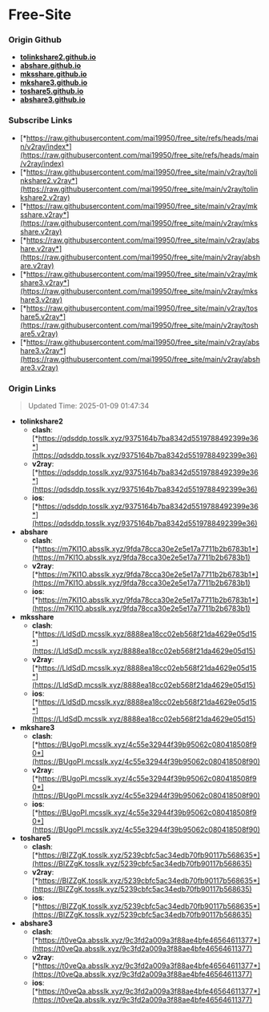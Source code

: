 # Free-Site

### Origin Github

- [**tolinkshare2.github.io**](https://github.com/tolinkshare2/tolinkshare2.github.io)
- [**abshare.github.io**](https://github.com/abshare/abshare.github.io)
- [**mksshare.github.io**](https://github.com/mksshare/mksshare.github.io)
- [**mkshare3.github.io**](https://github.com/mkshare3/mkshare3.github.io)
- [**toshare5.github.io**](https://github.com/toshare5/toshare5.github.io)
- [**abshare3.github.io**](https://github.com/abshare3/abshare3.github.io)

### Subscribe Links

- [*https://raw.githubusercontent.com/mai19950/free_site/refs/heads/main/v2ray/index*](https://raw.githubusercontent.com/mai19950/free_site/refs/heads/main/v2ray/index)
- [*https://raw.githubusercontent.com/mai19950/free_site/main/v2ray/tolinkshare2.v2ray*](https://raw.githubusercontent.com/mai19950/free_site/main/v2ray/tolinkshare2.v2ray)
- [*https://raw.githubusercontent.com/mai19950/free_site/main/v2ray/mksshare.v2ray*](https://raw.githubusercontent.com/mai19950/free_site/main/v2ray/mksshare.v2ray)
- [*https://raw.githubusercontent.com/mai19950/free_site/main/v2ray/abshare.v2ray*](https://raw.githubusercontent.com/mai19950/free_site/main/v2ray/abshare.v2ray)
- [*https://raw.githubusercontent.com/mai19950/free_site/main/v2ray/mkshare3.v2ray*](https://raw.githubusercontent.com/mai19950/free_site/main/v2ray/mkshare3.v2ray)
- [*https://raw.githubusercontent.com/mai19950/free_site/main/v2ray/toshare5.v2ray*](https://raw.githubusercontent.com/mai19950/free_site/main/v2ray/toshare5.v2ray)
- [*https://raw.githubusercontent.com/mai19950/free_site/main/v2ray/abshare3.v2ray*](https://raw.githubusercontent.com/mai19950/free_site/main/v2ray/abshare3.v2ray)

### Origin Links

> Updated Time: 2025-01-09 01:47:34

- **tolinkshare2**
  - **clash**: [*https://qdsddp.tosslk.xyz/9375164b7ba8342d5519788492399e36*](https://qdsddp.tosslk.xyz/9375164b7ba8342d5519788492399e36)
  - **v2ray**: [*https://qdsddp.tosslk.xyz/9375164b7ba8342d5519788492399e36*](https://qdsddp.tosslk.xyz/9375164b7ba8342d5519788492399e36)
  - **ios**: [*https://qdsddp.tosslk.xyz/9375164b7ba8342d5519788492399e36*](https://qdsddp.tosslk.xyz/9375164b7ba8342d5519788492399e36)
- **abshare**
  - **clash**: [*https://m7KI1O.absslk.xyz/9fda78cca30e2e5e17a7711b2b6783b1*](https://m7KI1O.absslk.xyz/9fda78cca30e2e5e17a7711b2b6783b1)
  - **v2ray**: [*https://m7KI1O.absslk.xyz/9fda78cca30e2e5e17a7711b2b6783b1*](https://m7KI1O.absslk.xyz/9fda78cca30e2e5e17a7711b2b6783b1)
  - **ios**: [*https://m7KI1O.absslk.xyz/9fda78cca30e2e5e17a7711b2b6783b1*](https://m7KI1O.absslk.xyz/9fda78cca30e2e5e17a7711b2b6783b1)
- **mksshare**
  - **clash**: [*https://LldSdD.mcsslk.xyz/8888ea18cc02eb568f21da4629e05d15*](https://LldSdD.mcsslk.xyz/8888ea18cc02eb568f21da4629e05d15)
  - **v2ray**: [*https://LldSdD.mcsslk.xyz/8888ea18cc02eb568f21da4629e05d15*](https://LldSdD.mcsslk.xyz/8888ea18cc02eb568f21da4629e05d15)
  - **ios**: [*https://LldSdD.mcsslk.xyz/8888ea18cc02eb568f21da4629e05d15*](https://LldSdD.mcsslk.xyz/8888ea18cc02eb568f21da4629e05d15)
- **mkshare3**
  - **clash**: [*https://BUgoPI.mcsslk.xyz/4c55e32944f39b95062c080418508f90*](https://BUgoPI.mcsslk.xyz/4c55e32944f39b95062c080418508f90)
  - **v2ray**: [*https://BUgoPI.mcsslk.xyz/4c55e32944f39b95062c080418508f90*](https://BUgoPI.mcsslk.xyz/4c55e32944f39b95062c080418508f90)
  - **ios**: [*https://BUgoPI.mcsslk.xyz/4c55e32944f39b95062c080418508f90*](https://BUgoPI.mcsslk.xyz/4c55e32944f39b95062c080418508f90)
- **toshare5**
  - **clash**: [*https://BIZZgK.tosslk.xyz/5239cbfc5ac34edb70fb90117b568635*](https://BIZZgK.tosslk.xyz/5239cbfc5ac34edb70fb90117b568635)
  - **v2ray**: [*https://BIZZgK.tosslk.xyz/5239cbfc5ac34edb70fb90117b568635*](https://BIZZgK.tosslk.xyz/5239cbfc5ac34edb70fb90117b568635)
  - **ios**: [*https://BIZZgK.tosslk.xyz/5239cbfc5ac34edb70fb90117b568635*](https://BIZZgK.tosslk.xyz/5239cbfc5ac34edb70fb90117b568635)
- **abshare3**
  - **clash**: [*https://t0veQa.absslk.xyz/9c3fd2a009a3f88ae4bfe46564611377*](https://t0veQa.absslk.xyz/9c3fd2a009a3f88ae4bfe46564611377)
  - **v2ray**: [*https://t0veQa.absslk.xyz/9c3fd2a009a3f88ae4bfe46564611377*](https://t0veQa.absslk.xyz/9c3fd2a009a3f88ae4bfe46564611377)
  - **ios**: [*https://t0veQa.absslk.xyz/9c3fd2a009a3f88ae4bfe46564611377*](https://t0veQa.absslk.xyz/9c3fd2a009a3f88ae4bfe46564611377)
